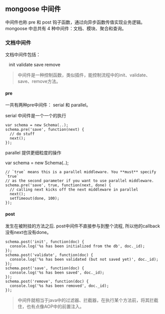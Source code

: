 
## mongoose 中间件

中间件也称 pre 和 post 钩子函数，通过向异步函数传值实现业务逻辑。mongoose 中总共有 4 种中间件：文档、模块、聚合和查询。


### 文档中间件
文档中间件包括：

    init
    validate
    save
    remove

> 中间件是一种控制函数，类似插件，能控制流程中的init、validate、save、remove方法。

#### pre
  一共有两种pre中间件： serial 和 parallel。   
  
serial 中间件是一个一个的执行  

    var schema = new Schema(..);
    schema.pre('save', function(next) {
      // do stuff
      next();
    });

parallel 提供更细粒度的操作

var schema = new Schema(..);

    // `true` means this is a parallel middleware. You **must** specify `true`
    // as the second parameter if you want to use parallel middleware.
    schema.pre('save', true, function(next, done) {
      // calling next kicks off the next middleware in parallel
      next();
      setTimeout(done, 100);
    });

#### post
发生在被附挂的方法之后. post中间件不直接参与到整个流程, 所以他的callback没有next也没有done。

    schema.post('init', function(doc) {
      console.log('%s has been initialized from the db', doc._id);
    });
    schema.post('validate', function(doc) {
      console.log('%s has been validated (but not saved yet)', doc._id);
    });
    schema.post('save', function(doc) {
      console.log('%s has been saved', doc._id);
    });
    schema.post('remove', function(doc) {
      console.log('%s has been removed', doc._id);
    });

> 中间件就相当于java中的过滤器、拦截器，在执行某个方法前，将其拦截住，也有点像AOP中的前置注入。


